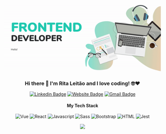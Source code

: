 ![About Me](https://github.com/ritaaleitao4/ritaaleitao4/blob/master/intro.gif)

<div align="center">
  
### Hi there 👋 I'm Rita Leitão and I love coding! :nerd_face::heart:

[![Linkedin Badge](https://img.shields.io/badge/-ritaleitão-blue?style=flat&logo=Linkedin&logoColor=white&link=https://www.linkedin.com/in/ritaleitão/)](https://www.linkedin.com/in/ritaleitão/)
[![Website Badge](https://img.shields.io/badge/-ritaleitao.pt-47CCCC?style=flat&logo=Google-Chrome&logoColor=white&link=https://www.ritaleitao.pt)](https://www.ritaleitao.pt)
[![Gmail Badge](https://img.shields.io/badge/-ritaleitao4-c14438?style=flat&logo=Gmail&logoColor=white&link=mailto:ritaleitao4@gmail.com)](mailto:ritaleitao4@gmail.com)

#### My Tech Stack

![Vue](https://img.shields.io/badge/-Vue-%23282C34?style=flat-square&logo=Vue.js)
![React](https://img.shields.io/badge/-React-%23282C34?style=flat-square&logo=react)
![Javascript](http://img.shields.io/badge/-Javascript-yellow?style=flat-square&logo=Javascript&logoColor=ffffff)
![Sass](https://img.shields.io/badge/-Sass-%23CC6699?style=flat-square&logo=sass&logoColor=ffffff)
![Bootstrap](https://img.shields.io/badge/-Bootstrap-purple?style=flat-square&logo=bootstrap&logoColor=ffffff)
![HTML](http://img.shields.io/badge/-HTML-red?style=flat-square&logo=HTML5&logoColor=ffffff)
![Jest](http://img.shields.io/badge/-Jest-darkred?style=flat-square&logo=Jest&logoColor=ffffff)



<img align='center' src="https://github-readme-stats.vercel.app/api/top-langs?username=ritaaleitao4&show_icons=true&layout=compact&langs_count=8">

</div>
